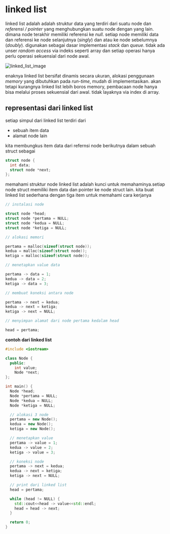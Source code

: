# linked list

linked list adalah adalah struktur data yang terdiri dari suatu node dan _referensi / pointer_ yang menghubungkan suatu node dengan yang lain. dimana node terakhir memiliki referensi ke _null_. setiap node memiliki data dan referensi ke node selanjutnya (_singly_) dan atau ke node sebelumnya (_doubly_). digunakan sebagai dasar implementasi _stack_ dan _queue_. tidak ada unser _random access_ via indeks seperti array dan setiap operasi hanya perlu operasi sekuensial dari node awal.

![linked_list_image](linked_list_image.jpeg)

enaknya linked list bersifat dinamis secara ukuran, alokasi penggunaan _memory_ yang dibutuhkan pada _run-time_, mudah di implementasikan. akan tetapi kurangnya linked list lebih boros memory, pembacaan node hanya bisa melalui proses sekuensial dari awal. tidak layaknya via index di array.

## representasi dari linked list

setiap simpul dari linked list terdiri dari

- sebuah item data
- alamat node lain

kita membungkus item data dari refernsi node berikutnya dalam sebuah struct sebagai

```cpp
struct node {
  int data;
  struct node *next;
};
```

memahami struktur node linked list adalah kunci untuk memahaminya.setiap node struct memiliki item data dan pointer ke node struct lain. kita buat linked list sederhana dengan tiga item untuk memahami cara kerjanya

```cpp
// instalasi node

struct node *head;
struct node *pertama = NULL;
struct node *kedua = NULL;
struct node *ketiga = NULL;

// alokasi memori

pertama = malloc(sizeof(struct node));
kedua = malloc(sizeof(struct node));
ketiga = malloc(sizeof(struct node));

// menetapkan value data

pertama -> data = 1;
kedua -> data = 2;
ketiga -> data = 3;

// membuat koneksi antara node

pertama -> next = kedua;
kedua -> next = ketiga;
ketiga -> next = NULL;

// menyimpan alamat dari node pertama kedalam head

head = pertama;
```

**contoh dari linked list**

```cpp
#include <iostream>

class Node {
  public:
    int value;
    Node *next;
};

int main() {
  Node *head;
  Node *pertama = NULL;
  Node *kedua = NULL;
  Node *ketiga = NULL;

  // alokasi 3 node
  pertama = new Node();
  kedua = new Node();
  ketiga = new Node();

  // menetapkan value
  pertama -> value = 1;
  kedua -> value = 2;
  ketiga -> value = 3;

  // koneksi node
  pertama -> next = kedua;
  kedua -> next = ketiga;
  ketiga -> next = NULL;

  // print dari linked list
  head = pertama;

  while (head != NULL) {
    std::cout<<head -> value<<std::endl;
    head = head -> next;
  }

  return 0;
}
```
